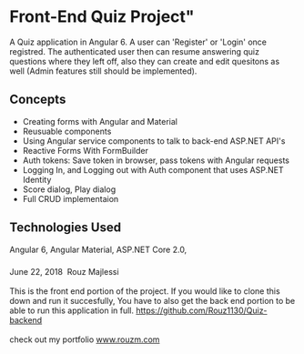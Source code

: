 # Front-End Quiz Project"
A Quiz application in Angular 6. A user can 'Register' or 'Login' once registred. The authenticated user then can resume answering quiz questions where they left off, also they can create and edit quesitons as well (Admin features still should be implemented). 

## Concepts
* Creating forms with Angular and Material 
* Reusuable components
* Using Angular service components to talk to back-end ASP.NET API's
* Reactive Forms With FormBuilder
* Auth tokens: Save token in browser, pass tokens with Angular requests
* Logging In, and Logging out with Auth component that uses ASP.NET Identity
* Score dialog, Play dialog
* Full CRUD implementaion

## Technologies Used
Angular 6, Angular Material, ASP.NET Core 2.0, 

###
June 22, 2018&nbsp; Rouz Majlessi
</br>
<br/>
This is the front end portion of the project. If you would like to clone this down and run it succesfully, You have to also get the back end portion to be able to run this application in full. 
https://github.com/Rouz1130/Quiz-backend
<br/>
<br/>
check out my portfolio
www.rouzm.com
